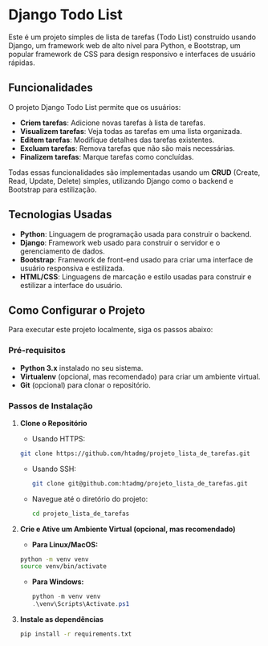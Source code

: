 # Django Todo List

Este é um projeto simples de lista de tarefas (Todo List) construído usando Django, um framework web de alto nível para Python, e Bootstrap, um popular framework de CSS para design responsivo e interfaces de usuário rápidas.

## Funcionalidades

O projeto Django Todo List permite que os usuários:

- **Criem tarefas**: Adicione novas tarefas à lista de tarefas.
- **Visualizem tarefas**: Veja todas as tarefas em uma lista organizada.
- **Editem tarefas**: Modifique detalhes das tarefas existentes.
- **Excluam tarefas**: Remova tarefas que não são mais necessárias.
- **Finalizem tarefas**: Marque tarefas como concluídas.

Todas essas funcionalidades são implementadas usando um **CRUD** (Create, Read, Update, Delete) simples, utilizando Django como o backend e Bootstrap para estilização.

## Tecnologias Usadas

- **Python**: Linguagem de programação usada para construir o backend.
- **Django**: Framework web usado para construir o servidor e o gerenciamento de dados.
- **Bootstrap**: Framework de front-end usado para criar uma interface de usuário responsiva e estilizada.
- **HTML/CSS**: Linguagens de marcação e estilo usadas para construir e estilizar a interface do usuário.

## Como Configurar o Projeto

Para executar este projeto localmente, siga os passos abaixo:

### Pré-requisitos

- **Python 3.x** instalado no seu sistema.
- **Virtualenv** (opcional, mas recomendado) para criar um ambiente virtual.
- **Git** (opcional) para clonar o repositório.

### Passos de Instalação

1. **Clone o Repositório**

    - Usando HTTPS:
     ```bash
     git clone https://github.com/htadmg/projeto_lista_de_tarefas.git
     ```
   - Usando SSH:
     ```bash
     git clone git@github.com:htadmg/projeto_lista_de_tarefas.git
     ```
   - Navegue até o diretório do projeto:
     ```bash
     cd projeto_lista_de_tarefas
     ```
   
3. **Crie e Ative um Ambiente Virtual (opcional, mas recomendado)**
    - **Para Linux/MacOS:**
     ```bash
     python -m venv venv
     source venv/bin/activate
     ```

   - **Para Windows:**
     ```powershell
     python -m venv venv
     .\venv\Scripts\Activate.ps1
     ```   
3. **Instale as dependências**

   ```bash
   pip install -r requirements.txt

